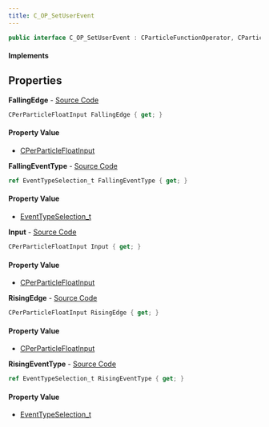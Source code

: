 ```yaml
---
title: C_OP_SetUserEvent
---
```


```csharp
public interface C_OP_SetUserEvent : CParticleFunctionOperator, CParticleFunction, ISchemaClass<CParticleFunction>, ISchemaClass<CParticleFunctionOperator>, ISchemaClass<C_OP_SetUserEvent>, ISchemaField, ISchemaClass, INativeHandle
```

#### Implements

## Properties

**FallingEdge** - [Source Code](https://github.com/swiftly-solution/swiftlys2/blob/main/managed/src/SwiftlyS2.Generated/Schemas/Interfaces/C_OP_SetUserEvent.cs#L22)

```csharp
CPerParticleFloatInput FallingEdge { get; }
```

#### Property Value

- [CPerParticleFloatInput](/docs/api/shared/schemadefinitions/cperparticlefloatinput)

**FallingEventType** - [Source Code](https://github.com/swiftly-solution/swiftlys2/blob/main/managed/src/SwiftlyS2.Generated/Schemas/Interfaces/C_OP_SetUserEvent.cs#L24)

```csharp
ref EventTypeSelection_t FallingEventType { get; }
```

#### Property Value

- [EventTypeSelection_t](/docs/api/shared/schemadefinitions/eventtypeselection_t)

**Input** - [Source Code](https://github.com/swiftly-solution/swiftlys2/blob/main/managed/src/SwiftlyS2.Generated/Schemas/Interfaces/C_OP_SetUserEvent.cs#L16)

```csharp
CPerParticleFloatInput Input { get; }
```

#### Property Value

- [CPerParticleFloatInput](/docs/api/shared/schemadefinitions/cperparticlefloatinput)

**RisingEdge** - [Source Code](https://github.com/swiftly-solution/swiftlys2/blob/main/managed/src/SwiftlyS2.Generated/Schemas/Interfaces/C_OP_SetUserEvent.cs#L18)

```csharp
CPerParticleFloatInput RisingEdge { get; }
```

#### Property Value

- [CPerParticleFloatInput](/docs/api/shared/schemadefinitions/cperparticlefloatinput)

**RisingEventType** - [Source Code](https://github.com/swiftly-solution/swiftlys2/blob/main/managed/src/SwiftlyS2.Generated/Schemas/Interfaces/C_OP_SetUserEvent.cs#L20)

```csharp
ref EventTypeSelection_t RisingEventType { get; }
```

#### Property Value

- [EventTypeSelection_t](/docs/api/shared/schemadefinitions/eventtypeselection_t)

